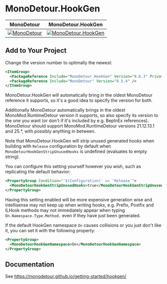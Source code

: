 # MonoDetour.HookGen

| MonoDetour | MonoDetour.HookGen |
|--|--|
| [![MonoDetour](https://img.shields.io/nuget/v/MonoDetour?style=for-the-badge&logo=nuget)](https://www.nuget.org/packages/MonoDetour) | [![MonoDetour.HookGen](https://img.shields.io/nuget/v/MonoDetour.HookGen?style=for-the-badge&logo=nuget)](https://www.nuget.org/packages/MonoDetour.HookGen) |

## Add to Your Project

Change the version number to optimally the newest:

```xml
<ItemGroup>
  <PackageReference Include="MonoDetour.HookGen" Version="0.6.3" PrivateAssets="all" />
  <PackageReference Include="MonoDetour" Version="0.5.4" />
</ItemGroup>
```

MonoDetour.HookGen will automatically bring in the oldest MonoDetour reference it supports, so it's a good idea to specify the version for both.

Additionally MonoDetour automatically brings in the oldest MonoMod.RuntimeDetour version it supports, so also specify its version to the one you want (or don't if it's included by e.g. BepInEx references). MonoDetour should support MonoMod.RuntimeDetour versions 21.12.13.1 and 25.*, with possibly anything in between.

Note that MonoDetour.HookGen will strip unused generated hooks when building with `Release` configuration by default when `MonoDetourHookGenStripUnusedHooks` is undefined (evaluates to empty string).

You can configure this setting yourself however you wish, such as replicating the default behavior:

```xml
<PropertyGroup Condition="'$(Configuration)' == 'Release'">
  <MonoDetourHookGenStripUnusedHooks>true</MonoDetourHookGenStripUnusedHooks>
</PropertyGroup>
```

Having this setting enabled will be more expensive generation wise and intellisense may not keep up when writing hooks, e.g. Prefix, Postfix and ILHook methods may not immediately appear when typing `On.Namespace.Type.Method.` even if they have just been generated.

If the default HookGen namespace `On` causes collisions or you just don't like it, you can set it with the following property:

```xml
<PropertyGroup>
  <MonoDetourHookGenNamespace>On</MonoDetourHookGenNamespace>
</PropertyGroup>
```

## Documentation

See <https://monodetour.github.io/getting-started/hookgen/>
